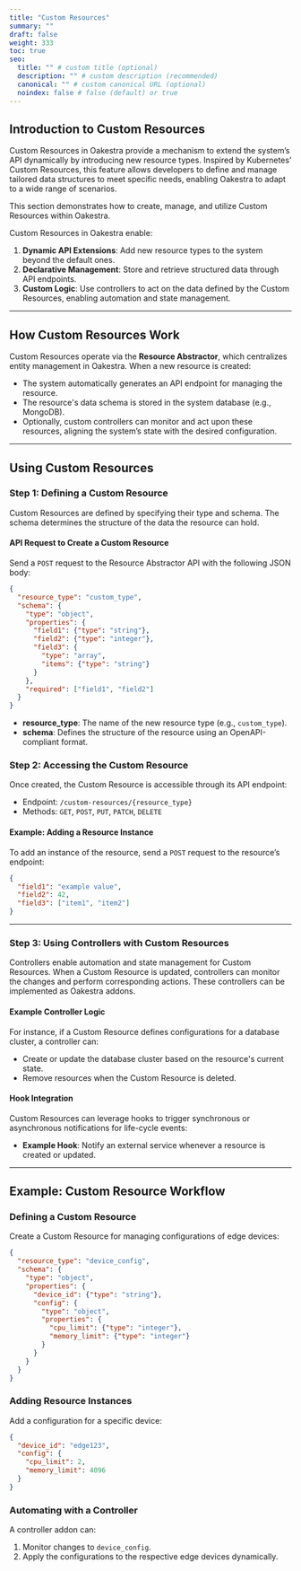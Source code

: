 ```yaml
---
title: "Custom Resources"
summary: ""
draft: false
weight: 333
toc: true
seo:
  title: "" # custom title (optional)
  description: "" # custom description (recommended)
  canonical: "" # custom canonical URL (optional)
  noindex: false # false (default) or true
---
```


## Introduction to Custom Resources

Custom Resources in Oakestra provide a mechanism to extend the system’s API dynamically by introducing new resource types. Inspired by Kubernetes’ Custom Resources, this feature allows developers to define and manage tailored data structures to meet specific needs, enabling Oakestra to adapt to a wide range of scenarios.

This section demonstrates how to create, manage, and utilize Custom Resources within Oakestra.

Custom Resources in Oakestra enable:
1. **Dynamic API Extensions**: Add new resource types to the system beyond the default ones.
2. **Declarative Management**: Store and retrieve structured data through API endpoints.
3. **Custom Logic**: Use controllers to act on the data defined by the Custom Resources, enabling automation and state management.

---

## How Custom Resources Work

Custom Resources operate via the **Resource Abstractor**, which centralizes entity management in Oakestra. When a new resource is created:
- The system automatically generates an API endpoint for managing the resource.
- The resource's data schema is stored in the system database (e.g., MongoDB).
- Optionally, custom controllers can monitor and act upon these resources, aligning the system’s state with the desired configuration.

---

## Using Custom Resources

### Step 1: Defining a Custom Resource

Custom Resources are defined by specifying their type and schema. The schema determines the structure of the data the resource can hold.

#### API Request to Create a Custom Resource
Send a `POST` request to the Resource Abstractor API with the following JSON body:
```json
{
  "resource_type": "custom_type",
  "schema": {
    "type": "object",
    "properties": {
      "field1": {"type": "string"},
      "field2": {"type": "integer"},
      "field3": {
        "type": "array",
        "items": {"type": "string"}
      }
    },
    "required": ["field1", "field2"]
  }
}
```

- **resource_type**: The name of the new resource type (e.g., `custom_type`).
- **schema**: Defines the structure of the resource using an OpenAPI-compliant format.

### Step 2: Accessing the Custom Resource

Once created, the Custom Resource is accessible through its API endpoint:
- Endpoint: `/custom-resources/{resource_type}`
- Methods: `GET`, `POST`, `PUT`, `PATCH`, `DELETE`

#### Example: Adding a Resource Instance
To add an instance of the resource, send a `POST` request to the resource’s endpoint:
```json
{
  "field1": "example value",
  "field2": 42,
  "field3": ["item1", "item2"]
}
```

---

### Step 3: Using Controllers with Custom Resources

Controllers enable automation and state management for Custom Resources. When a Custom Resource is updated, controllers can monitor the changes and perform corresponding actions. These controllers can be implemented as Oakestra addons.

#### Example Controller Logic
For instance, if a Custom Resource defines configurations for a database cluster, a controller can:
- Create or update the database cluster based on the resource's current state.
- Remove resources when the Custom Resource is deleted.

#### Hook Integration
Custom Resources can leverage hooks to trigger synchronous or asynchronous notifications for life-cycle events:
- **Example Hook**: Notify an external service whenever a resource is created or updated.

---

## Example: Custom Resource Workflow

### Defining a Custom Resource
Create a Custom Resource for managing configurations of edge devices:
```json
{
  "resource_type": "device_config",
  "schema": {
    "type": "object",
    "properties": {
      "device_id": {"type": "string"},
      "config": {
        "type": "object",
        "properties": {
          "cpu_limit": {"type": "integer"},
          "memory_limit": {"type": "integer"}
        }
      }
    }
  }
}
```

### Adding Resource Instances
Add a configuration for a specific device:
```json
{
  "device_id": "edge123",
  "config": {
    "cpu_limit": 2,
    "memory_limit": 4096
  }
}
```

### Automating with a Controller
A controller addon can:
1. Monitor changes to `device_config`.
2. Apply the configurations to the respective edge devices dynamically.